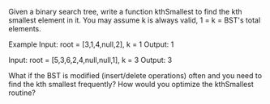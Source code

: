 Given a binary search tree, write a function kthSmallest to find the kth smallest element in it.
You may assume k is always valid, 1 = k = BST's total elements.

Example
Input: root = [3,1,4,null,2], k = 1
Output: 1


Input: root = [5,3,6,2,4,null,null,1], k = 3
Output: 3


What if the BST is modified (insert/delete operations) 
often and you need to find the kth smallest frequently? How would you optimize the kthSmallest routine?